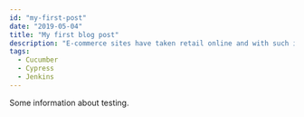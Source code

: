```yaml
---
id: "my-first-post"
date: "2019-05-04"
title: "My first blog post"
description: "E-commerce sites have taken retail online and with such its audience. Once representatives used to be able to physically approach customers to see if they needed their assistance, now when visitors are on a website many companies are not aware of their existence unless the visitor makes contact."
tags:
  - Cucumber
  - Cypress
  - Jenkins
---
```


Some information about testing.

